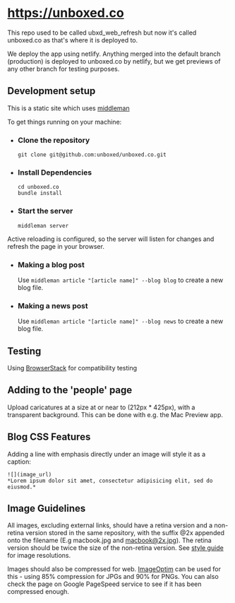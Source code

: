 # https://unboxed.co

This repo used to be called ubxd_web_refresh but now it's called unboxed.co as
that's where it is deployed to.

We deploy the app using netlify.  Anything merged into the default branch
(production) is deployed to unboxed.co by netlify, but we get previews of any
other branch for testing purposes.

## Development setup

This is a static site which uses [middleman](https://github.com/middleman/middleman)

To get things running on your machine:

* ### Clone the repository

  ```
  git clone git@github.com:unboxed/unboxed.co.git
  ```

* ### Install Dependencies

  ```
  cd unboxed.co
  bundle install
  ```

* ### Start the server

  ```
  middleman server
  ```

Active reloading is configured, so the server will listen for changes and refresh the page in your browser.

* ### Making a blog post

  Use `middleman article "[article name]" --blog blog` to create a new blog file.

* ### Making a news post

  Use `middleman article "[article name]" --blog news` to create a new blog file.

## Testing

Using [BrowserStack](https://www.browserstack.com) for compatibility testing

## Adding to the 'people' page

Upload caricatures at a size at or near to (212px * 425px), with a transparent background. This can be done with e.g. the Mac Preview app.

## Blog CSS Features

Adding a line with emphasis directly under an image will style it as a caption:

```
![](image_url)
*Lorem ipsum dolor sit amet, consectetur adipisicing elit, sed do eiusmod.*
```

## Image Guidelines

All images, excluding external links, should have a retina version and a
non-retina version stored in the same repository, with the suffix @2x
appended onto the filename (E.g macbook.jpg and macbook@2x.jpg). The
retina version should be twice the size of the non-retina version. See
[style guide](https://unboxed.co/style-guide) for image resolutions.

Images should also be compressed for web.
[ImageOptim](https://imageoptim.com/mac) can be used for this - using
85% compression for JPGs and 90% for PNGs. You can also check the page
on Google PageSpeed service to see if it has been compressed enough.
